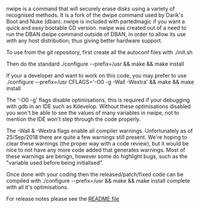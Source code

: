 nwipe is a command that will securely erase disks using a variety of
recognised methods.  It is a fork of the dwipe command used by
Darik's Boot and Nuke (dban).  nwipe is included with partedmagic if you
want a quick and easy bootable CD version.  nwipe was created out of
a need to run the DBAN dwipe command outside of DBAN, in order to
allow its use with any host distribution, thus giving better hardware
support.

To use from the git repository, first create all the autoconf files with
./init.sh

Then do the standard ./configure --prefix=/usr && make && make install

If your a developer and want to work on this code, you may prefer to use
./configure --prefix=/usr CFLAGS='-O0 -g -Wall -Wextra' && make && make install

The '-O0 -g' flags disable optimisations, this is required if your debugging with
gdb in an IDE such as Kdevelop. Without these optimisations disabled you won't be
able to see the values of many variables in nwipe, not to mention the IDE won't step
through the code properly.

The -Wall & -Wextra flags enable all compiler warnings. Unfortunately as of 25/Sep/2018
there are quite a few warnings still present. We're hoping to clear these warnings
(the proper way with a code review), but it would be nice to not have any more code
added that generates warnings. Most of these warnings are benign, however some do
highlight bugs, such as the "variable used before being initialised".

Once done with your coding then the released/patch/fixed code can be compiled with
./configure --prefix=/usr && make && make install
complete with all it's optimisations.

For release notes please see the [README file](README)

